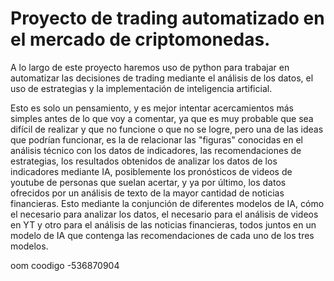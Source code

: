 # Proyecto de trading automatizado en el mercado de criptomonedas.

A lo largo de este proyecto haremos uso de python para trabajar en automatizar las decisiones de trading mediante el análisis de los datos, el uso de estrategias y la implementación de inteligencia artificial.



Esto es solo un pensamiento, y es mejor intentar acercamientos más simples antes de lo que voy a comentar, ya que es muy probable que sea difícil de realizar y que no funcione o que no se logre, pero una de las ideas que podrían funcionar, es la de relacionar las "figuras" conocidas en el análisis técnico con los datos de indicadores, las recomendaciones de estrategias, los resultados obtenidos de analizar los datos de los indicadores mediante IA, posiblemente los pronósticos de videos de youtube de personas que suelan acertar, y ya por último, los datos ofrecidos por un análisis de texto de la mayor cantidad de noticias financieras. Esto mediante la conjunción de diferentes modelos de IA, cómo el necesario para analizar los datos, el necesario para el análisis de videos en YT y otro para el análisis de las noticias financieras, todos juntos en un modelo de IA que contenga las recomendaciones de cada uno de los tres modelos. 


oom coodigo -536870904